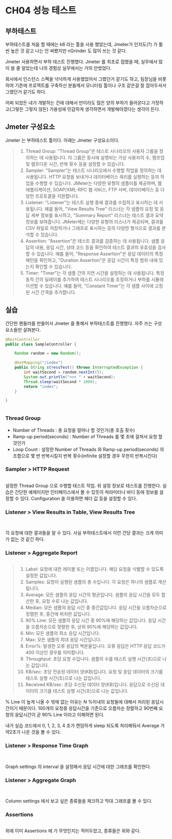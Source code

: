 # CH04 성능 테스트

## 부하테스트

부하테스트를 처음 할 때에는 k6 라는 툴을 사용 했었는데, Jmeter가 인지도(?) 가 훨씬 높은 것 같고 나는 안 써봤지만 nGrinder 도 많이 쓰는 것 같다.

Jmeter 사용하면서 부하 테스트 진행했다. Jmeter 를 최초로 접했을 때, 실무에서 많이 쓸 줄 알았는데 나의 경험상 실무에서는 거의 안썼었다.

회사에서 인스턴스 스펙을 넉넉하게 사용했었어서 그랬던거 같기도 하고, 팀장님을 비롯하여 기존에 프로젝트를 구축하신 분들께서 모니터링 툴이나 구조 같은걸 잘 잡아두셔서 그랬던거 같기도 하다.

어찌 되었든 내가 개발하는 건에 대해서 만이라도 많은 양의 부하가 들어온다고 가정하고(그렇든 그렇지 않든) 가용성에 민감하게 생각하면서 개발해야겠다는 생각이 든다.



## Jmeter 구성요소

Jmeter 는 부하테스트 툴이다. 아래는 Jmeter 구성요소이다.

> 1. Thread Group: "Thread Group"은 테스트 시나리오의 사용자 그룹을 정의하는 데 사용됩니다. 이 그룹은 동시에 실행되는 가상 사용자의 수, 램프업 및 램프다운 시간, 반복 횟수 등을 설정할 수 있습니다.
> 2. Sampler: "Sampler"는 테스트 시나리오에서 수행할 작업을 정의하는 데 사용됩니다. HTTP 요청을 보내거나 데이터베이스 쿼리를 실행하는 등의 작업을 수행할 수 있습니다. JMeter는 다양한 유형의 샘플러를 제공하며, 웹 애플리케이션, SOAP/XML-RPC 웹 서비스, FTP 서버, 데이터베이스 등 다양한 프로토콜을 지원합니다.
> 3. Listener: "Listener"는 테스트 실행 중에 결과를 수집하고 표시하는 데 사용됩니다. 예를 들어, "View Results Tree" 리스너는 각 샘플의 요청 및 응답 세부 정보를 표시하고, "Summary Report" 리스너는 테스트 결과 요약 정보를 보여줍니다. JMeter에는 다양한 유형의 리스너가 제공되며, 결과를 CSV 파일로 저장하거나 그래프로 표시하는 등의 다양한 형식으로 결과를 분석할 수 있습니다.
> 4. Assertion: "Assertion"은 테스트 결과를 검증하는 데 사용됩니다. 샘플 응답의 내용, 응답 시간, 상태 코드 등을 확인하여 테스트 결과의 유효성을 검사할 수 있습니다. 예를 들어, "Response Assertion"은 응답 데이터의 특정 패턴을 확인하고, "Duration Assertion"은 응답 시간이 특정 범위 내에 있는지 확인할 수 있습니다.
> 5. Timer: "Timer"는 각 샘플 간의 지연 시간을 설정하는 데 사용됩니다. 특정 동작 간의 딜레이를 추가하여 테스트 시나리오를 조정하거나 부하를 시뮬레이션할 수 있습니다. 예를 들어, "Constant Timer"는 각 샘플 사이에 고정된 시간 간격을 추가합니다.



## 실습

간단한 핸들러를 만들어서 Jmeter 를 통해서 부하테스트를 진행했다. 자주 쓰는 구성 요소들만 살펴본다.

```java
@RestController
public class SampleController {

    Random random = new Random();

    @GetMapping("/index")
    public String stressTest() throws InterruptedException {
        int waitSecond = random.nextInt(5);
        System.out.println(">>> " + waitSecond);
        Thread.sleep(waitSecond * 1000);
        return "index";
    }

}
```

<figure><img src="../../.gitbook/assets/image (33).png" alt=""><figcaption></figcaption></figure>

### Thread Group

* Number of Threads : 총 요청을 얼마나 할 것인가(총 호출 횟수)
* Ramp-up period(seconds) : Number of Threads 를 몇 초에 걸쳐서 요청 할 것인가
* Loop Count : 설정한 Number of Threads 와 Ramp-up period(seconds) 의 조합으로 몇 번 반복시킬지 반복 횟수(infinite 설정할 경우 무한히 반복시킨다)



### Sampler > HTTP Request

<figure><img src="../../.gitbook/assets/image (34).png" alt=""><figcaption></figcaption></figure>

설정한 Thread Group 으로 수행할 테스트 작업. 위 설정 정보로 테스트를 진행한다. 실습은 간단한 예제이지만 인터페이스에서 볼 수 있듯이 파라미터나 바디 등에 정보를 설정할 수 있다. Configuration 을 이용하면 헤더 값 등을 설정할 수 있다.



### Listener > View Results in Table, View Results Tree

<figure><img src="../../.gitbook/assets/image (28).png" alt=""><figcaption></figcaption></figure>

<figure><img src="../../.gitbook/assets/image (24).png" alt=""><figcaption></figcaption></figure>

각 요청에 대한 결과들을 알 수 있다. 사실 부하테스트에서 이런 건당 결과는 크게 의미가 없는 것 같긴 하다.

###

### Listener > Aggregate Report

<figure><img src="../../.gitbook/assets/image (29).png" alt=""><figcaption></figcaption></figure>

> 1. Label: 요청에 대한 레이블 또는 이름입니다. 해당 요청을 식별할 수 있도록 설정한 값입니다.
> 2. Samples: 요청이 실행된 샘플의 총 수입니다. 각 요청은 하나의 샘플로 계산됩니다.
> 3. Average: 모든 샘플의 응답 시간의 평균입니다. 샘플의 응답 시간을 모두 합산한 후, 요청 수로 나눈 값입니다.
> 4. Median: 모든 샘플의 응답 시간 중 중간값입니다. 응답 시간을 오름차순으로 정렬한 후, 중간에 위치한 값입니다.
> 5. 90% Line: 모든 샘플의 응답 시간 중 90%에 해당하는 값입니다. 응답 시간을 오름차순으로 정렬한 후, 상위 90%에 해당하는 값입니다.
> 6. Min: 모든 샘플의 최소 응답 시간입니다.
> 7. Max: 모든 샘플의 최대 응답 시간입니다.
> 8. Error%: 발생한 오류 응답의 백분율입니다. 오류 응답은 HTTP 응답 코드가 400 이상인 경우를 의미합니다.
> 9. Throughput: 초당 요청 수입니다. 샘플의 수를 테스트 실행 시간(초)으로 나눈 값입니다.
> 10. KB/sec: 초당 전송된 데이터 양(KB)입니다. 요청 및 응답 데이터의 크기를 테스트 실행 시간(초)으로 나눈 값입니다.
> 11. Received KB/sec: 초당 수신된 데이터 양(KB)입니다. 응답으로 수신된 데이터의 크기를 테스트 실행 시간(초)으로 나눈 값입니다.

% Line 이 높게 나올 수 밖에 없는 이유는 N %이내의 요청들에 대해서 처리된 응답시간이기 때문이다. 100개의 요청중 응답시간을 기준으로 오름차순 정렬하고 90번째 요청의 응답시간이 곧 90% Line 이라고 이해하면 된다.

내가 실습 코드에서 0, 1, 2, 3, 4 초가 랜덤하게 sleep 되도록 처리해둬서 Average 가 약2초가 나온 것을 볼 수 있다.



### Listener > Response Time Graph

<figure><img src="../../.gitbook/assets/image (26).png" alt=""><figcaption></figcaption></figure>

<figure><img src="../../.gitbook/assets/image (30).png" alt=""><figcaption></figcaption></figure>

Graph settings 의 interval 을 설정해서 응답 시간에 대한 그래프를 확인한다.



### Listener >  Aggregate Graph

<figure><img src="../../.gitbook/assets/image (6).png" alt=""><figcaption></figcaption></figure>

<figure><img src="../../.gitbook/assets/image (8).png" alt=""><figcaption></figcaption></figure>

Column settings 에서 보고 싶은 종류들을 체크하고 막대 그래프를 볼 수 있다.



### Assertions

<figure><img src="../../.gitbook/assets/image (5).png" alt=""><figcaption></figcaption></figure>

위에 이미 Assertions 에 가 무엇인지는 적어두었고, 종류들은 위와 같다.
